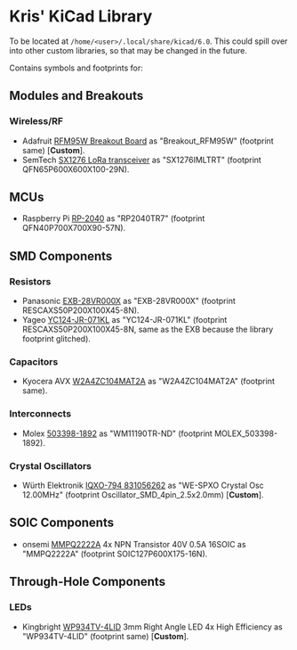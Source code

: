 # Kris' KiCad Library
To be located at `/home/<user>/.local/share/kicad/6.0`. This could spill over into other custom libraries, so that may be changed in the future.

Contains symbols and footprints for:

## Modules and Breakouts
### Wireless/RF
- Adafruit [RFM95W Breakout Board](https://adafruit.com/product/3072) as "Breakout_RFM95W" (footprint same) [**Custom**].
- SemTech [SX1276 LoRa transceiver](https://www.semtech.com/products/wireless-rf/lora-connect/sx1276) as "SX1276IMLTRT" (footprint QFN65P600X600X100-29N).

## MCUs
- Raspberry Pi [RP-2040](https://www.raspberrypi.com/documentation/microcontrollers/rp2040.html) as "RP2040TR7" (footprint QFN40P700X700X90-57N).

## SMD Components
### Resistors
- Panasonic [EXB-28VR000X](https://www.digikey.com/en/products/detail/panasonic-electronic-components/EXB-28VR000X/417360) as "EXB-28VR000X" (footprint RESCAXS50P200X100X45-8N).
- Yageo [YC124-JR-071KL](https://www.digikey.com/en/products/detail/yageo/YC124-JR-071KL/1004996) as "YC124-JR-071KL" (footprint RESCAXS50P200X100X45-8N, same as the EXB because the library footprint glitched).

### Capacitors
- Kyocera AVX [W2A4ZC104MAT2A](https://www.digikey.com/en/products/detail/kyocera-avx/W2A4ZC104MAT2A/776804) as "W2A4ZC104MAT2A" (footprint same).

### Interconnects
- Molex [503398-1892](https://www.digikey.com/en/products/detail/molex/5033981892/4555393) as "WM11190TR-ND" (footprint MOLEX_503398-1892).

### Crystal Oscillators
- Würth Elektronik [IQXO-794 831056262](https://www.digikey.com/en/products/detail/w%C3%BCrth-elektronik/831056262/13900194) as "WE-SPXO Crystal Osc 12.00MHz" (footprint Oscillator_SMD_4pin_2.5x2.0mm) [**Custom**].

## SOIC Components
- onsemi [MMPQ2222A](https://www.digikey.com/en/products/detail/onsemi/MMPQ2222A/458886) 4x NPN Transistor 40V 0.5A 16SOIC as "MMPQ2222A" (footprint SOIC127P600X175-16N).

## Through-Hole Components
### LEDs
- Kingbright [WP934TV-4LID](https://www.digikey.com/en/products/detail/kingbright/WP934TV-4LID/6003266) 3mm Right Angle LED 4x High Efficiency as "WP934TV-4LID" (footprint same) [**Custom**].
